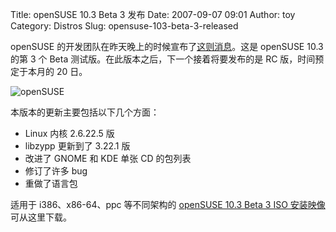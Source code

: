 Title: openSUSE 10.3 Beta 3 发布
Date: 2007-09-07 09:01
Author: toy
Category: Distros
Slug: opensuse-103-beta-3-released

openSUSE
的开发团队在昨天晚上的时候宣布了[这则消息](http://news.opensuse.org/?p=217)。这是
openSUSE 10.3 的第 3 个 Beta
测试版。在此版本之后，下一个接着将要发布的是 RC 版，时间预定于本月的 20
日。

![openSUSE](http://i.linuxtoy.org/i/logo/opensuse.jpg)

本版本的更新主要包括以下几个方面：

-   Linux 内核 2.6.22.5 版
-   libzypp 更新到了 3.22.1 版
-   改进了 GNOME 和 KDE 单张 CD 的包列表
-   修订了许多 bug
-   重做了语言包

适用于 i386、x86-64、ppc 等不同架构的 [openSUSE 10.3 Beta 3 ISO
安装映像](http://software.opensuse.org/developer)可从这里下载。
